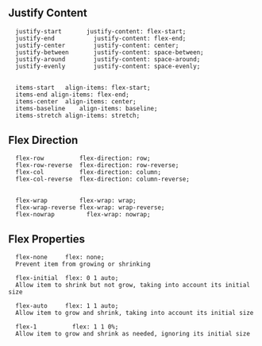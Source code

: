 ## Justify Content

      justify-start	      justify-content: flex-start;
      justify-end	        justify-content: flex-end;
      justify-center	    justify-content: center;
      justify-between	    justify-content: space-between;
      justify-around	    justify-content: space-around;
      justify-evenly	    justify-content: space-evenly;

##

      items-start	align-items: flex-start;
      items-end	align-items: flex-end;
      items-center	align-items: center;
      items-baseline	align-items: baseline;
      items-stretch	align-items: stretch;

## Flex Direction

      flex-row	        flex-direction: row;
      flex-row-reverse	flex-direction: row-reverse;
      flex-col	        flex-direction: column;
      flex-col-reverse	flex-direction: column-reverse;

##

      flex-wrap	        flex-wrap: wrap;
      flex-wrap-reverse	flex-wrap: wrap-reverse;
      flex-nowrap	      flex-wrap: nowrap;

## Flex Properties

      flex-none	    flex: none;
      Prevent item from growing or shrinking

      flex-initial	flex: 0 1 auto;
      Allow item to shrink but not grow, taking into account its initial size

      flex-auto	    flex: 1 1 auto;
      Allow item to grow and shrink, taking into account its initial size

      flex-1	      flex: 1 1 0%;
      Allow item to grow and shrink as needed, ignoring its initial size
